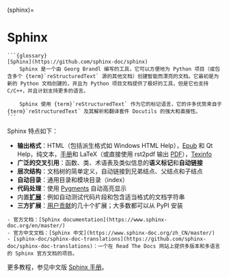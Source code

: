 (sphinx)=
# Sphinx

````{div} w3-pale-green w3-padding
```{glossary}
[Sphinx](https://github.com/sphinx-doc/sphinx)
    Sphinx 是一个由 Georg Brandl 编写的工具，它可以方便地为 Python 项目（或包含多个 {term}`reStructuredText` 源的其他文档）创建智能而漂亮的文档。它最初是为新的 Python 文档创建的，并且为 Python 项目文档提供了极好的工具，但是它也支持 C/C++，并且计划支持更多的语言。

    Sphinx 使用 {term}`reStructuredText` 作为它的标记语言，它的许多优势来自于 {term}`reStructuredText` 及其解析和翻译套件 Docutils 的强大和直接性。
```
````

Sphinx 特点如下：
    
- **输出格式**：HTML（包括派生格式如 Windows HTML Help），[Epub](https://en.wikipedia.org/wiki/EPub) 和 Qt Help，纯文本，[手册](https://en.wikipedia.org/wiki/Man_page)和 LaTeX（或直接使用 rst2pdf 输出 [PDF](https://en.wikipedia.org/wiki/PDF)），[Texinfo](https://en.wikipedia.org/wiki/Texinfo)
- **广泛的交叉引用**：函数、类、术语表及类似信息的**语义标记**和**自动链接**
- **层次结构**：文档树的简单定义，自动链接到兄弟结点、父结点和子结点
- **自动目录**：通用目录和模块目录（index）
- **代码处理**：使用 [Pygments](https://pygments.org/) 自动高亮显示
- 内置[**扩展**](https://www.sphinx-doc.org/zh_CN/master/usage/extensions/index.html#builtin-sphinx-extensions)：例如自动测试代码片段和包含适当格式的文档字符串
- **三方扩展**：[用户贡献](https://www.sphinx-doc.org/zh_CN/master/usage/extensions/index.html#third-party-extensions)的几十个扩展；大多数都可以从 PyPI 安装

```{admonition} 参考：
- 官方文档：[Sphinx documentation](https://www.sphinx-doc.org/en/master/)
- 官方中文文档：[Sphinx 中文](https://www.sphinx-doc.org/zh_CN/master/)
- [sphinx-doc/sphinx-doc-translations](https://github.com/sphinx-doc/sphinx-doc-translations)：一个在 Read The Docs 网站上提供多版本和多语言的 Sphinx 官方文档的项目。
```

更多教程，参见中文版 [Sphinx 手册](https://xinetzone.github.io/sphinx-doc/)。